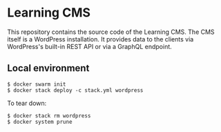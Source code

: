 # Learning CMS

This repository contains the source code of the Learning CMS. The CMS itself is a WordPress installation. It provides data to the clients via WordPress's built-in REST API or via a GraphQL endpoint.

## Local environment

```
$ docker swarm init
$ docker stack deploy -c stack.yml wordpress
```

To tear down:
```
$ docker stack rm wordpress
$ docker system prune
```

